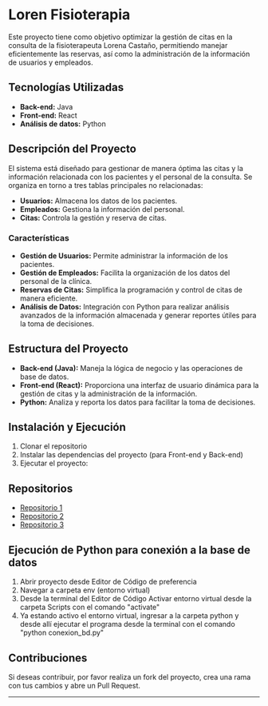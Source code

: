 # Loren Fisioterapia

Este proyecto tiene como objetivo optimizar la gestión de citas en la consulta de la fisioterapeuta Lorena Castaño, permitiendo manejar eficientemente las reservas, así como la administración de la información de usuarios y empleados.

## Tecnologías Utilizadas

- **Back-end:** Java
- **Front-end:** React
- **Análisis de datos:** Python

## Descripción del Proyecto

El sistema está diseñado para gestionar de manera óptima las citas y la información relacionada con los pacientes y el personal de la consulta. Se organiza en torno a tres tablas principales no relacionadas:

- **Usuarios:** Almacena los datos de los pacientes.
- **Empleados:** Gestiona la información del personal.
- **Citas:** Controla la gestión y reserva de citas.

### Características

- **Gestión de Usuarios:** Permite administrar la información de los pacientes.
- **Gestión de Empleados:** Facilita la organización de los datos del personal de la clínica.
- **Reservas de Citas:** Simplifica la programación y control de citas de manera eficiente.
- **Análisis de Datos:** Integración con Python para realizar análisis avanzados de la información almacenada y generar reportes útiles para la toma de decisiones.

## Estructura del Proyecto

- **Back-end (Java):** Maneja la lógica de negocio y las operaciones de base de datos.
- **Front-end (React):** Proporciona una interfaz de usuario dinámica para la gestión de citas y la administración de la información.
- **Python:** Analiza y reporta los datos para facilitar la toma de decisiones.

## Instalación y Ejecución

1. Clonar el repositorio
2. Instalar las dependencias del proyecto (para Front-end y Back-end)
3. Ejecutar el proyecto:
## Repositorios
- [Repositorio 1](https://github.com/JessiGM)
- [Repositorio 2](https://github.com/JohnhattanMesaGarcia)
- [Repositorio 3](https://github.com/oluciams)

## Ejecución de Python para conexión a la base de datos

1. Abrir proyecto desde Editor de Código de preferencia
2. Navegar a carpeta env (entorno virtual)
3. Desde la terminal del Editor de Código Activar entorno virtual desde la carpeta Scripts con el comando "activate"
4. Ya estando activo el entorno virtual, ingresar a la carpeta python y desde allí ejecutar el programa desde la terminal con el comando "python conexion_bd.py"

## Contribuciones

Si deseas contribuir, por favor realiza un fork del proyecto, crea una rama con tus cambios y abre un Pull Request.

---
